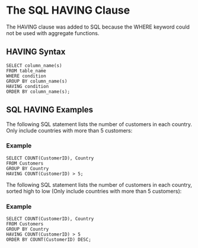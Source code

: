 # The SQL HAVING Clause
The HAVING clause was added to SQL because the WHERE keyword could not be used with aggregate functions.

## HAVING Syntax
```
SELECT column_name(s)
FROM table_name
WHERE condition
GROUP BY column_name(s)
HAVING condition
ORDER BY column_name(s);
```

## SQL HAVING Examples
The following SQL statement lists the number of customers in each country. Only include countries with more than 5 customers:

### Example
```
SELECT COUNT(CustomerID), Country
FROM Customers
GROUP BY Country
HAVING COUNT(CustomerID) > 5;
```

The following SQL statement lists the number of customers in each country, sorted high to low (Only include countries with more than 5 customers):

### Example
```
SELECT COUNT(CustomerID), Country
FROM Customers
GROUP BY Country
HAVING COUNT(CustomerID) > 5
ORDER BY COUNT(CustomerID) DESC;
```